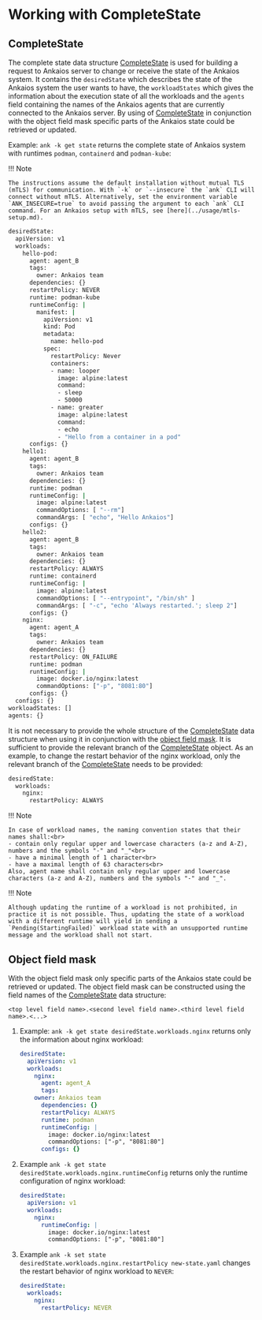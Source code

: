 # Working with CompleteState

## CompleteState

The complete state data structure [CompleteState](./_ankaios.proto.md#completestate) is used for building a request to Ankaios server to change or receive the state of the Ankaios system. It contains the `desiredState` which describes the state of the Ankaios system the user wants to have, the `workloadStates` which gives the information about the execution state of all the workloads and the `agents` field containing the names of the Ankaios agents that are currently connected to the Ankaios server. By using of [CompleteState](./_ankaios.proto.md#completestate) in conjunction with the object field mask specific parts of the Ankaios state could be retrieved or updated.

Example: `ank -k get state` returns the complete state of Ankaios system with runtimes `podman`, `containerd` and `podman-kube`:

!!! Note

    The instructions assume the default installation without mutual TLS (mTLS) for communication. With `-k` or `--insecure` the `ank` CLI will connect without mTLS. Alternatively, set the environment variable `ANK_INSECURE=true` to avoid passing the argument to each `ank` CLI command. For an Ankaios setup with mTLS, see [here](../usage/mtls-setup.md).

```bash
desiredState:
  apiVersion: v1
  workloads:
    hello-pod:
      agent: agent_B
      tags:
        owner: Ankaios team
      dependencies: {}
      restartPolicy: NEVER
      runtime: podman-kube
      runtimeConfig: |
        manifest: |
          apiVersion: v1
          kind: Pod
          metadata:
            name: hello-pod
          spec:
            restartPolicy: Never
            containers:
            - name: looper
              image: alpine:latest
              command:
              - sleep
              - 50000
            - name: greater
              image: alpine:latest
              command:
              - echo
              - "Hello from a container in a pod"
      configs: {}
    hello1:
      agent: agent_B
      tags:
        owner: Ankaios team
      dependencies: {}
      runtime: podman
      runtimeConfig: |
        image: alpine:latest
        commandOptions: [ "--rm"]
        commandArgs: [ "echo", "Hello Ankaios"]
      configs: {}
    hello2:
      agent: agent_B
      tags:
        owner: Ankaios team
      dependencies: {}
      restartPolicy: ALWAYS
      runtime: containerd
      runtimeConfig: |
        image: alpine:latest
        commandOptions: [ "--entrypoint", "/bin/sh" ]
        commandArgs: [ "-c", "echo 'Always restarted.'; sleep 2"]
      configs: {}
    nginx:
      agent: agent_A
      tags:
        owner: Ankaios team
      dependencies: {}
      restartPolicy: ON_FAILURE
      runtime: podman
      runtimeConfig: |
        image: docker.io/nginx:latest
        commandOptions: ["-p", "8081:80"]
      configs: {}
  configs: {}
workloadStates: []
agents: {}
```

It is not necessary to provide the whole structure of the [CompleteState](./_ankaios.proto.md#completestate) data structure when using it in conjunction with the [object field mask](#object-field-mask). It is sufficient to provide the relevant branch of the [CompleteState](./_ankaios.proto.md#completestate) object. As an example, to change the restart behavior of the nginx workload, only the relevant branch of the [CompleteState](./_ankaios.proto.md#completestate) needs to be provided:

```bash
desiredState:
  workloads:
    nginx:
      restartPolicy: ALWAYS
```

!!! Note

    In case of workload names, the naming convention states that their names shall:<br>
    - contain only regular upper and lowercase characters (a-z and A-Z), numbers and the symbols "-" and "_"<br>
    - have a minimal length of 1 character<br>
    - have a maximal length of 63 characters<br>
    Also, agent name shall contain only regular upper and lowercase characters (a-z and A-Z), numbers and the symbols "-" and "_".

!!! Note

    Although updating the runtime of a workload is not prohibited, in practice it is not possible. Thus, updating the state of a workload with a different runtime will yield in sending a `Pending(StartingFailed)` workload state with an unsupported runtime message and the workload shall not start.

## Object field mask

With the object field mask only specific parts of the Ankaios state could be retrieved or updated.
The object field mask can be constructed using the field names of the [CompleteState](./_ankaios.proto.md#completestate) data structure:

```text
<top level field name>.<second level field name>.<third level field name>.<...>
```

1. Example: `ank -k get state desiredState.workloads.nginx` returns only the information about nginx workload:

    ```yaml
    desiredState:
      apiVersion: v1
      workloads:
        nginx:
          agent: agent_A
          tags:
        owner: Ankaios team
          dependencies: {}
          restartPolicy: ALWAYS
          runtime: podman
          runtimeConfig: |
            image: docker.io/nginx:latest
            commandOptions: ["-p", "8081:80"]
          configs: {}
    ```

2. Example `ank -k get state desiredState.workloads.nginx.runtimeConfig` returns only the runtime configuration of nginx workload:

    ```yaml
    desiredState:
      apiVersion: v1
      workloads:
        nginx:
          runtimeConfig: |
            image: docker.io/nginx:latest
            commandOptions: ["-p", "8081:80"]
    ```

3. Example `ank -k set state desiredState.workloads.nginx.restartPolicy new-state.yaml` changes the restart behavior of nginx workload to `NEVER`:

    ```yaml title="new-state.yaml"
    desiredState:
      workloads:
        nginx:
          restartPolicy: NEVER
    ```
